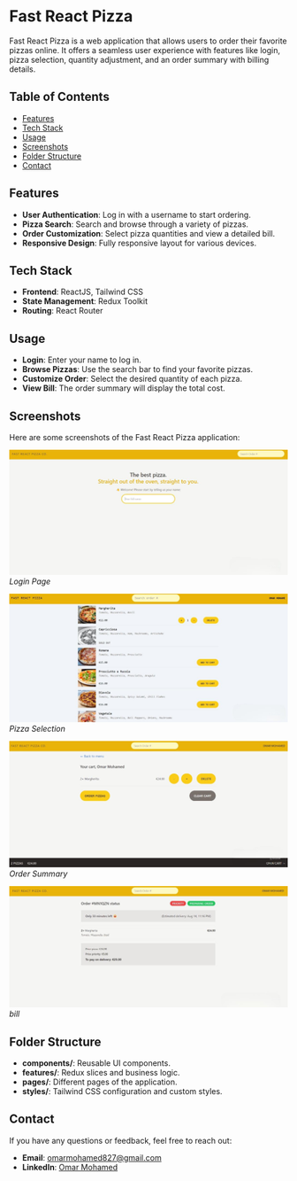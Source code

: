 # Fast React Pizza

Fast React Pizza is a web application that allows users to order their favorite pizzas online. It offers a seamless user experience with features like login, pizza selection, quantity adjustment, and an order summary with billing details.

## Table of Contents

- [Features](#features)
- [Tech Stack](#tech-stack)
- [Usage](#usage)
- [Screenshots](#screenshots)
- [Folder Structure](#folder-structure)
- [Contact](#contact)

## Features

- **User Authentication**: Log in with a username to start ordering.
- **Pizza Search**: Search and browse through a variety of pizzas.
- **Order Customization**: Select pizza quantities and view a detailed bill.
- **Responsive Design**: Fully responsive layout for various devices.

## Tech Stack

- **Frontend**: ReactJS, Tailwind CSS
- **State Management**: Redux Toolkit
- **Routing**: React Router

## Usage

- **Login**: Enter your name to log in.
- **Browse Pizzas**: Use the search bar to find your favorite pizzas.
- **Customize Order**: Select the desired quantity of each pizza.
- **View Bill**: The order summary will display the total cost.

## Screenshots

Here are some screenshots of the Fast React Pizza application:

![Login Page](screenshots/login.png)
*Login Page*

![Pizza List](screenshots/pizzaList.png)
*Pizza Selection*

![Order Summary](screenshots/orderSummary.png)
*Order Summary*

![bill](screenshots/bill.png)
*bill*

## Folder Structure

- **components/**: Reusable UI components.
- **features/**: Redux slices and business logic.
- **pages/**: Different pages of the application.
- **styles/**: Tailwind CSS configuration and custom styles.

## Contact

If you have any questions or feedback, feel free to reach out:

- **Email**: omarmohamed827@gmail.com
- **LinkedIn**: [Omar Mohamed](https://www.linkedin.com/in/omar-mohamed-611773292)

